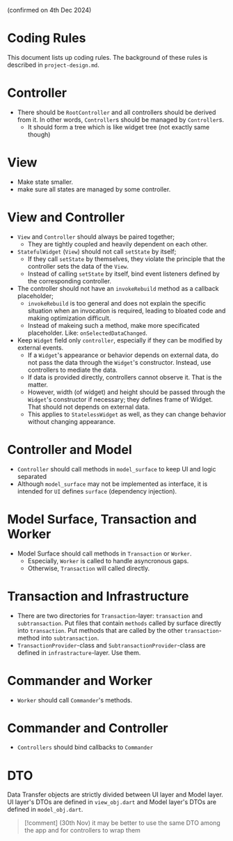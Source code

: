 
(confirmed on 4th Dec 2024)

# Coding Rules

This document lists up coding rules.
The background of these rules is described in `project-design.md`.

# Controller

- There should be `RootController` and all controllers should be derived from it. In other words, `Controller`s should be managed by `Controller`s.
	- It should form a tree which is like widget tree (not exactly same though)

# View

- Make state smaller. 
- make sure all states are managed by some controller.

# View and Controller

- `View` and `Controller` should always be paired together;
  - They are tightly coupled and heavily dependent on each other.
- `StatefulWidget` (`View`) should not call `setState` by itself;
  - If they call `setState` by themselves, they violate the principle that the controller sets the data of the `View`.
  - Instead of calling `setState` by itself, bind event listeners defined by the corresponding controller.
- The controller should not have an `invokeRebuild` method as a callback placeholder;
  - `invokeRebuild` is too general and does not explain the specific situation when an invocation is required, leading to bloated code and making optimization difficult.
  - Instead of makeing such a method, make more specificated placeholder. Like: `onSelectedDataChanged`.
- Keep `Widget` field only `controller`, especially if they can be modified by external events.
  - If a `Widget`'s appearance or behavior depends on external data, do not pass the data through the `Widget`'s constructor. Instead, use controllers to mediate the data.
  - If data is provided directly, controllers cannot observe it. That is the matter.
  - However, width (of widget) and height should be passed through the `Widget`'s constructor if necessary; they defines frame of Widget. That should not depends on external data.
  - This applies to `StatelessWidget` as well, as they can change behavior without changing appearance.

# Controller and Model

- `Controller` should call methods in `model_surface` to keep UI and logic separated
- Although `model_surface` may not be implemented as interface, it is intended for `UI` defines `surface` (dependency injection).

# Model Surface, Transaction and Worker

- Model Surface should call methods in `Transaction` or `Worker`.
  - Especially, `Worker` is called to handle asyncronous gaps.
  - Otherwise, `Transaction` will called directly.

# Transaction and Infrastructure

- There are two directories for `Transaction`-layer: `transaction` and `subtransaction`. Put files that contain `methods` called by surface directly into `transaction`. Put methods that are called by the other `transaction`-method into `subtransaction`.
- `TransactionProvider`-class and `SubtransactionProvider`-class are defined in `infrastracture`-layer. Use them.

# Commander and Worker

- `Worker` should call `Commander`'s methods.

# Commander and Controller

- `Controllers` should bind callbacks to `Commander`

# DTO

Data Transfer objects are strictly divided between UI layer and Model layer.
UI layer's DTOs are defined in `view_obj.dart` and Model layer's DTOs are defined in `model_obj.dart`.

> [!comment] (30th Nov) it may be better to use the same DTO among the app and for controllers to wrap them
